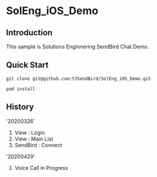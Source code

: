 # SolEng_iOS_Demo

## Introduction
This sample is Solutions Enginnering SendBird Chat Demo.

## Quick Start

```
git clone git@github.com:YJSendBird/SolEng_iOS_Demo.git

pod install
```

## History

'20200326'
1. View : Login
2. View : Main List
3. SendBird : Connect

'20200429'
1. Voice Call in Progress
